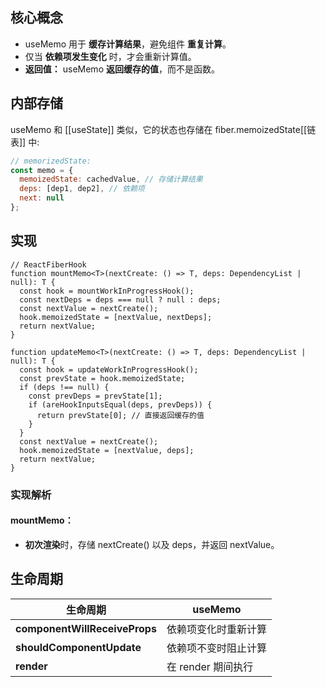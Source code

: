 ## 核心概念
- useMemo 用于 **缓存计算结果**，避免组件 **重复计算**。
- 仅当 **依赖项发生变化** 时，才会重新计算值。
- **返回值：** useMemo **返回缓存的值**，而不是函数。

## 内部存储
useMemo 和 [[useState]] 类似，它的状态也存储在 fiber.memoizedState[[链表]] 中:
```jsx
// memorizedState:
const memo = {
  memoizedState: cachedValue, // 存储计算结果
  deps: [dep1, dep2], // 依赖项
  next: null
};
```


## 实现
```tsx
// ReactFiberHook
function mountMemo<T>(nextCreate: () => T, deps: DependencyList | null): T {
  const hook = mountWorkInProgressHook();
  const nextDeps = deps === null ? null : deps;
  const nextValue = nextCreate();
  hook.memoizedState = [nextValue, nextDeps];
  return nextValue;
}

function updateMemo<T>(nextCreate: () => T, deps: DependencyList | null): T {
  const hook = updateWorkInProgressHook();
  const prevState = hook.memoizedState;
  if (deps !== null) {
    const prevDeps = prevState[1];
    if (areHookInputsEqual(deps, prevDeps)) {
      return prevState[0]; // 直接返回缓存的值
    }
  }
  const nextValue = nextCreate();
  hook.memoizedState = [nextValue, deps];
  return nextValue;
}
```
### 实现解析
#### mountMemo：
- **初次渲染**时，存储 nextCreate() 以及 deps，并返回 nextValue。


## 生命周期
| **生命周期**                      | useMemo       |
| ----------------------------- | ------------- |
| **componentWillReceiveProps** | 依赖项变化时重新计算    |
| **shouldComponentUpdate**     | 依赖项不变时阻止计算    |
| **render**                    | 在 render 期间执行 |
